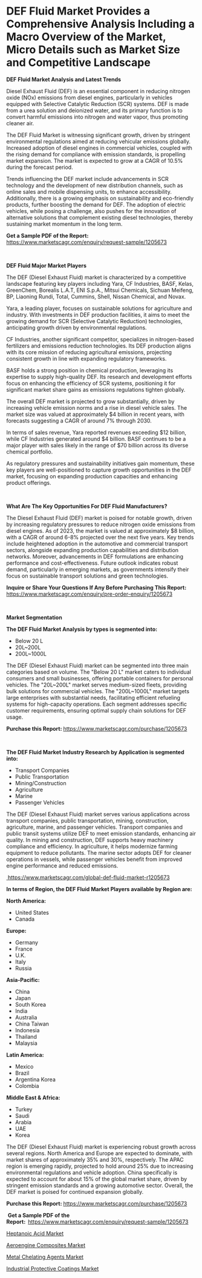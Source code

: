 <p><h1>DEF Fluid Market Provides a Comprehensive Analysis Including a Macro Overview of the Market, Micro Details such as Market Size and Competitive Landscape</h1></p><p><strong>DEF Fluid Market Analysis and Latest Trends</strong></p>
<p><p>Diesel Exhaust Fluid (DEF) is an essential component in reducing nitrogen oxide (NOx) emissions from diesel engines, particularly in vehicles equipped with Selective Catalytic Reduction (SCR) systems. DEF is made from a urea solution and deionized water, and its primary function is to convert harmful emissions into nitrogen and water vapor, thus promoting cleaner air.</p><p>The DEF Fluid Market is witnessing significant growth, driven by stringent environmental regulations aimed at reducing vehicular emissions globally. Increased adoption of diesel engines in commercial vehicles, coupled with the rising demand for compliance with emission standards, is propelling market expansion. The market is expected to grow at a CAGR of 10.5% during the forecast period.</p><p>Trends influencing the DEF market include advancements in SCR technology and the development of new distribution channels, such as online sales and mobile dispensing units, to enhance accessibility. Additionally, there is a growing emphasis on sustainability and eco-friendly products, further boosting the demand for DEF. The adoption of electric vehicles, while posing a challenge, also pushes for the innovation of alternative solutions that complement existing diesel technologies, thereby sustaining market momentum in the long term.</p></p>
<p><strong>Get a Sample PDF of the Report:&nbsp;</strong> <a href="https://www.marketscagr.com/enquiry/request-sample/1205673?utm_campaign=1848&utm_medium=2&utm_source=Github&utm_content=ia&utm_term=01042025&utm_id=def-fluid">https://www.marketscagr.com/enquiry/request-sample/1205673</a></p>
<p>&nbsp;</p>
<p><strong>DEF Fluid Major Market Players</strong></p>
<p><p>The DEF (Diesel Exhaust Fluid) market is characterized by a competitive landscape featuring key players including Yara, CF Industries, BASF, Kelas, GreenChem, Borealis L.A.T, ENI S.p.A., Mitsui Chemicals, Sichuan Meifeng, BP, Liaoning Rundi, Total, Cummins, Shell, Nissan Chemical, and Novax.</p><p>Yara, a leading player, focuses on sustainable solutions for agriculture and industry. With investments in DEF production facilities, it aims to meet the growing demand for SCR (Selective Catalytic Reduction) technologies, anticipating growth driven by environmental regulations.</p><p>CF Industries, another significant competitor, specializes in nitrogen-based fertilizers and emissions reduction technologies. Its DEF production aligns with its core mission of reducing agricultural emissions, projecting consistent growth in line with expanding regulatory frameworks.</p><p>BASF holds a strong position in chemical production, leveraging its expertise to supply high-quality DEF. Its research and development efforts focus on enhancing the efficiency of SCR systems, positioning it for significant market share gains as emissions regulations tighten globally.</p><p>The overall DEF market is projected to grow substantially, driven by increasing vehicle emission norms and a rise in diesel vehicle sales. The market size was valued at approximately $4 billion in recent years, with forecasts suggesting a CAGR of around 7% through 2030.</p><p>In terms of sales revenue, Yara reported revenues exceeding $12 billion, while CF Industries generated around $4 billion. BASF continues to be a major player with sales likely in the range of $70 billion across its diverse chemical portfolio.</p><p>As regulatory pressures and sustainability initiatives gain momentum, these key players are well-positioned to capture growth opportunities in the DEF market, focusing on expanding production capacities and enhancing product offerings.</p></p>
<p>&nbsp;</p>
<p><strong>What Are The Key Opportunities For DEF Fluid Manufacturers?</strong></p>
<p><p>The Diesel Exhaust Fluid (DEF) market is poised for notable growth, driven by increasing regulatory pressures to reduce nitrogen oxide emissions from diesel engines. As of 2023, the market is valued at approximately $8 billion, with a CAGR of around 6-8% projected over the next five years. Key trends include heightened adoption in the automotive and commercial transport sectors, alongside expanding production capabilities and distribution networks. Moreover, advancements in DEF formulations are enhancing performance and cost-effectiveness. Future outlook indicates robust demand, particularly in emerging markets, as governments intensify their focus on sustainable transport solutions and green technologies.</p></p>
<p><strong>Inquire or Share Your Questions If Any Before Purchasing This Report:</strong> <a href="https://www.marketscagr.com/enquiry/pre-order-enquiry/1205673?utm_campaign=1848&utm_medium=2&utm_source=Github&utm_content=ia&utm_term=01042025&utm_id=def-fluid">https://www.marketscagr.com/enquiry/pre-order-enquiry/1205673</a></p>
<p>&nbsp;</p>
<p><strong>Market Segmentation</strong></p>
<p><strong>The DEF Fluid Market Analysis by types is segmented into:</strong></p>
<p><ul><li>Below 20 L</li><li>20L~200L</li><li>200L~1000L</li></ul></p>
<p><p>The DEF (Diesel Exhaust Fluid) market can be segmented into three main categories based on volume. The "Below 20 L" market caters to individual consumers and small businesses, offering portable containers for personal vehicles. The "20L~200L" market serves medium-sized fleets, providing bulk solutions for commercial vehicles. The "200L~1000L" market targets large enterprises with substantial needs, facilitating efficient refueling systems for high-capacity operations. Each segment addresses specific customer requirements, ensuring optimal supply chain solutions for DEF usage.</p></p>
<p><strong>Purchase this Report:&nbsp;</strong><a href="https://www.marketscagr.com/purchase/1205673?utm_campaign=1848&utm_medium=2&utm_source=Github&utm_content=ia&utm_term=01042025&utm_id=def-fluid">https://www.marketscagr.com/purchase/1205673</a></p>
<p>&nbsp;</p>
<p><strong>The DEF Fluid Market Industry Research by Application is segmented into:</strong></p>
<p><ul><li>Transport Companies</li><li>Public Transportation</li><li>Mining/Construction</li><li>Agriculture</li><li>Marine</li><li>Passenger Vehicles</li></ul></p>
<p><p>The DEF (Diesel Exhaust Fluid) market serves various applications across transport companies, public transportation, mining, construction, agriculture, marine, and passenger vehicles. Transport companies and public transit systems utilize DEF to meet emission standards, enhancing air quality. In mining and construction, DEF supports heavy machinery compliance and efficiency. In agriculture, it helps modernize farming equipment to reduce pollutants. The marine sector adopts DEF for cleaner operations in vessels, while passenger vehicles benefit from improved engine performance and reduced emissions.</p></p>
<p><a href="https://www.marketscagr.com/global-def-fluid-market-r1205673?utm_campaign=1848&utm_medium=2&utm_source=Github&utm_content=ia&utm_term=01042025&utm_id=def-fluid">&nbsp;https://www.marketscagr.com/global-def-fluid-market-r1205673</a></p>
<p><strong>In terms of Region, the DEF Fluid Market Players available by Region are:</strong></p>
<p>
    <p> <strong> North America: </strong>
        <ul>
            <li>United States</li>
            <li>Canada</li>
        </ul>
        </p> 
    <p> <strong> Europe: </strong>
        <ul>
            <li>Germany</li>
            <li>France</li>
            <li>U.K.</li>
            <li>Italy</li>
            <li>Russia</li>
        </ul>
        </p> 
    <p> <strong> Asia-Pacific: </strong>
        <ul>
            <li>China</li>
            <li>Japan</li>
            <li>South Korea</li>
            <li>India</li>
            <li>Australia</li>
            <li>China Taiwan</li>
            <li>Indonesia</li>
            <li>Thailand</li>
            <li>Malaysia</li>
        </ul>
        </p> 
    <p> <strong> Latin America: </strong>
        <ul>
            <li>Mexico</li>
            <li>Brazil</li>
            <li>Argentina Korea</li>
            <li>Colombia</li>
        </ul>
        </p> 
    <p> <strong> Middle East & Africa: </strong>
        <ul>
            <li>Turkey</li>
            <li>Saudi</li>
            <li>Arabia</li>
            <li>UAE</li>
            <li>Korea</li>
        </ul>
    </p>
    </p>
<p><p>The DEF (Diesel Exhaust Fluid) market is experiencing robust growth across several regions. North America and Europe are expected to dominate, with market shares of approximately 35% and 30%, respectively. The APAC region is emerging rapidly, projected to hold around 25% due to increasing environmental regulations and vehicle adoption. China specifically is expected to account for about 15% of the global market share, driven by stringent emission standards and a growing automotive sector. Overall, the DEF market is poised for continued expansion globally.</p></p>
<p><strong>Purchase this Report: </strong><a href="https://www.marketscagr.com/purchase/1205673?utm_campaign=1848&utm_medium=2&utm_source=Github&utm_content=ia&utm_term=01042025&utm_id=def-fluid">https://www.marketscagr.com/purchase/1205673</a></p>
<p>&nbsp;<strong>Get a Sample PDF of the Report:&nbsp;&nbsp;</strong><a href="https://www.marketscagr.com/enquiry/request-sample/1205673?utm_campaign=1848&utm_medium=2&utm_source=Github&utm_content=ia&utm_term=01042025&utm_id=def-fluid">https://www.marketscagr.com/enquiry/request-sample/1205673</a></p>
<p><strong></strong></p>
<p><p><a href="https://github.com/norbyboyse4d/Market-Research-Report-List-1/blob/main/heptanoic-acid-market.md?utm_campaign=1848&utm_medium=2&utm_source=Github&utm_content=ia&utm_term=01042025&utm_id=def-fluid">Heptanoic Acid Market</a></p><p><a href="https://github.com/leolamarnal9/Market-Research-Report-List-1/blob/main/aeroengine-composites-market.md?utm_campaign=1848&utm_medium=2&utm_source=Github&utm_content=ia&utm_term=01042025&utm_id=def-fluid">Aeroengine Composites Market</a></p><p><a href="https://github.com/WillieWoodard/Market-Research-Report-List-7/blob/main/metal-chelating-agents-market.md?utm_campaign=1848&utm_medium=2&utm_source=Github&utm_content=ia&utm_term=01042025&utm_id=def-fluid">Metal Chelating Agents Market</a></p><p><a href="https://github.com/matotwipff14/Market-Research-Report-List-1/blob/main/industrial-protective-coatings-market.md?utm_campaign=1848&utm_medium=2&utm_source=Github&utm_content=ia&utm_term=01042025&utm_id=def-fluid">Industrial Protective Coatings Market</a></p></p>